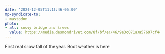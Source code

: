 ```yaml
---
date: '2024-12-05T11:16:46-05:00'
mp-syndicate-to:
- mastodon
photo:
- alt: snowy bridge and trees
  value: https://media.desmondrivet.com/8f/bf/ec/46/9e3c071a3a57697cf4c19c03e7a293b1284b8192d5c1add54e6ccf19.jpg
---
```


First real snow fall of the year. Boot weather is here!